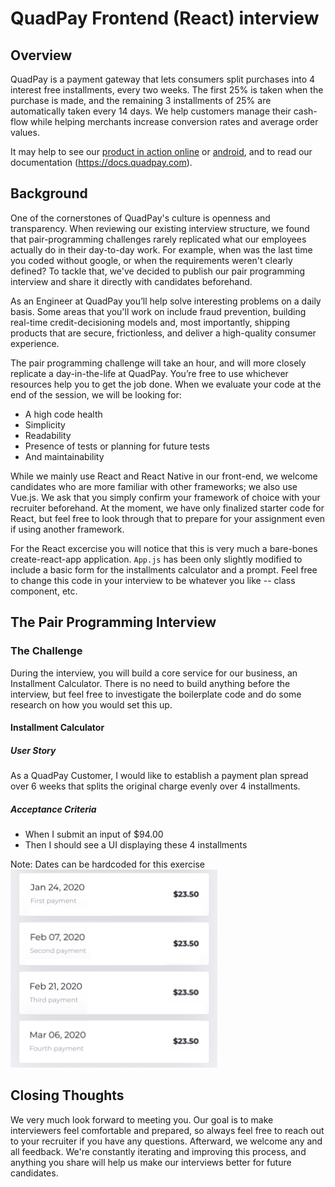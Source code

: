 # QuadPay Frontend (React) interview

## Overview

QuadPay is a payment gateway that lets consumers split purchases into 4 interest free installments, every two weeks. The first 25% is taken when the purchase is made, and the remaining 3 installments of 25% are automatically taken every 14 days. We help customers manage their cash-flow while helping merchants increase conversion rates and average order values.

It may help to see our [product in action online](https://www.newegg.com/black-red-blue-nintendo-hadskabaa-switch-console-with-neon-blue-and-neon-red-joy-con/p/N82E16878190842oots) or [android](https://play.google.com/store/apps/details?id=com.quadpay.quadpay&hl=en_US), and to read our documentation (https://docs.quadpay.com).

## Background

One of the cornerstones of QuadPay's culture is openness and transparency. When reviewing our existing interview structure, we found that pair-programming challenges rarely replicated what our employees actually do in their day-to-day work. For example, when was the last time you coded without google, or when the requirements weren't clearly defined? To tackle that, we've decided to publish our pair programming interview and share it directly with candidates beforehand.

As an Engineer at QuadPay you’ll help solve interesting problems on a daily basis. Some areas that you'll work on include fraud prevention, building real-time credit-decisioning models and, most importantly, shipping products that are secure, frictionless, and deliver a high-quality consumer experience.

The pair programming challenge will take an hour, and will more closely replicate a day-in-the-life at QuadPay. You’re free to use whichever resources help you to get the job done. When we evaluate your code at the end of the session, we will be looking for: 
- A high code health
- Simplicity
- Readability
- Presence of tests or planning for future tests
- And maintainability

While we mainly use React and React Native in our front-end, we welcome candidates who are more familiar with other frameworks; we also use Vue.js. We ask that you simply confirm your framework of choice with your recruiter beforehand. At the moment, we have only finalized starter code for React, but feel free to look through that to prepare for your assignment even if using another framework.

For the React excercise you will notice that this is very much a bare-bones create-react-app application. `App.js` has been only slightly modified to include a basic form for the installments calculator and a prompt. Feel free to change this code in your interview to be whatever you like -- class component, etc.  

## The Pair Programming Interview

### The Challenge

During the interview, you will build a core service for our business, an Installment Calculator. There is no need to build anything before the interview, but feel free to investigate the boilerplate code and do some research on how you would set this up.

#### Installment Calculator
##### User Story

As a QuadPay Customer, I would like to establish a payment plan spread over 6 weeks that splits the original charge evenly over 4 installments.

##### Acceptance Criteria
- When I submit an input of $94.00
- Then I should see a UI displaying these 4 installments

Note: Dates can be hardcoded for this exercise
![Payments](payments.png?raw=true "Payments")

## Closing Thoughts

We very much look forward to meeting you. Our goal is to make interviewers feel comfortable and prepared, so always feel free to reach out to your recruiter if you have any questions. Afterward, we welcome any and all feedback. We're constantly iterating and improving this process, and anything you share will help us make our interviews better for future candidates.
